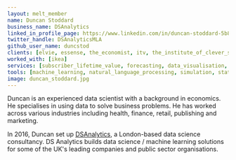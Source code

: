 ```yaml
---
layout: melt_member
name: Duncan Stoddard
business_name: DSAnalytics
linked_in_profile_page: https://www.linkedin.com/in/duncan-stoddard-5b882327/
twitter_handle: DSAnalyticsMLA
github_user_name: duncstod
clients: [elvie, essense, the_economist, itv, the_institute_of_clever_stuff, the_telegraph, the_university_of_manchester, beano, bbc, go_cardless, new_statesman, jo_malone, beauhurst]
worked_with: [ikea]
services: [subscriber_lifetime_value, forecasting, data_visualisation, customer_segmentation, retail_location_modelling, training]
tools: [machine_learning, natural_language_processing, simulation, statistical_modelling, topic_modelling, bayesian_modelling, stan, pymc, python, R]
image: duncan_stoddard.jpg
---
```

Duncan is an experienced data scientist with a background in economics. He specialises in using data to solve business problems. He has worked across various industries including health, finance, retail, publishing and marketing.

In 2016, Duncan set up <a href="https://dsanalytics.co.uk/">DSAnalytics</a>, a London-based data science consultancy.
DS Analytics builds data science / machine learning solutions for some of the UK's leading companies and public sector organisations.

